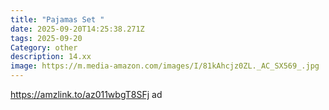 ```yaml
---
title: "Pajamas Set "
date: 2025-09-20T14:25:38.271Z
tags: 2025-09-20
Category: other
description: 14.xx
image: https://m.media-amazon.com/images/I/81kAhcjz0ZL._AC_SX569_.jpg
---
```

https://amzlink.to/az011wbgT8SFj ad
